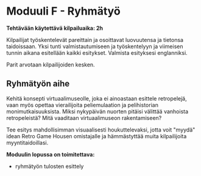 # Moduuli F - Ryhmätyö

**Tehtävään käytettävä kilpailuaika: 2h**

Kilpailijat työskentelevät pareittain ja osoittavat luovuutensa ja tietonsa taidoissaan. Yksi tunti valmistautumiseen ja työskentelyyn ja viimeisen tunnin aikana esitellään kaikki esitykset. Valmista esityksesi englanniksi.

Parit arvotaan kilpailijoiden kesken.

## Ryhmätyön aihe

Kehitä konsepti virtuaalimuseolle, joka ei ainoastaan esittele retropelejä, vaan myös opettaa vierailijoita peliemulaation ja pelihistorian monimutkaisuuksista. Miksi nykypäivän nuorten pitäisi välittää vanhoista retropeleistä? Mitä vaaditaan virtuaalimuseon rakentamiseen?

Tee esitys mahdollisimman visuaalisesti houkuttelevaksi, jotta voit "myydä" idean Retro Game Housen omistajalle ja hämmästyttää muita kilpailijoita myyntitaidoillasi.

**Moduulin lopussa on toimitettava:**

- ryhmätyön tulosten esittely
